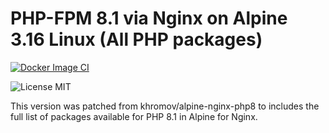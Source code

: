 # PHP-FPM 8.1 via Nginx on Alpine 3.16 Linux (All PHP packages)

[![Docker Image CI](https://github.com/PremoWeb/alpine-nginx-php8/actions/workflows/release.yml/badge.svg)](https://github.com/PremoWeb/alpine-nginx-php8/actions/workflows/release.yml)

![License MIT](https://img.shields.io/badge/license-MIT-blue.svg)

This version was patched from khromov/alpine-nginx-php8 to includes the full list of packages available for PHP 8.1 in Alpine for Nginx.
